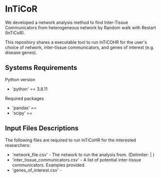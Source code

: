 # InTiCoR

We developed a network analysis method to find Inter-Tissue Communicators from heterogeneous network by Random walk with Restart (InTiCoR).

This repository shares a executable tool to run InTiCOHR for the user's choice of network, inter-tissue communicators, and genes of interest (e.g. disease genes).

## Systems Requirements

Python version

- 'python' == 3.8.11

Required packages

- 'pandas' ==
- 'scipy' ==

## Input Files Descriptions

The following files are required to run InTiCoHR for the interested researchers:

- 'network_file.csv' - The network to run the analysis from. (Delimiter: | )
- 'inter_tissue_communicators.csv' - A list of potential inter-tissue communicators. Examples provided.
- 'genes_of_interest.csv' -
